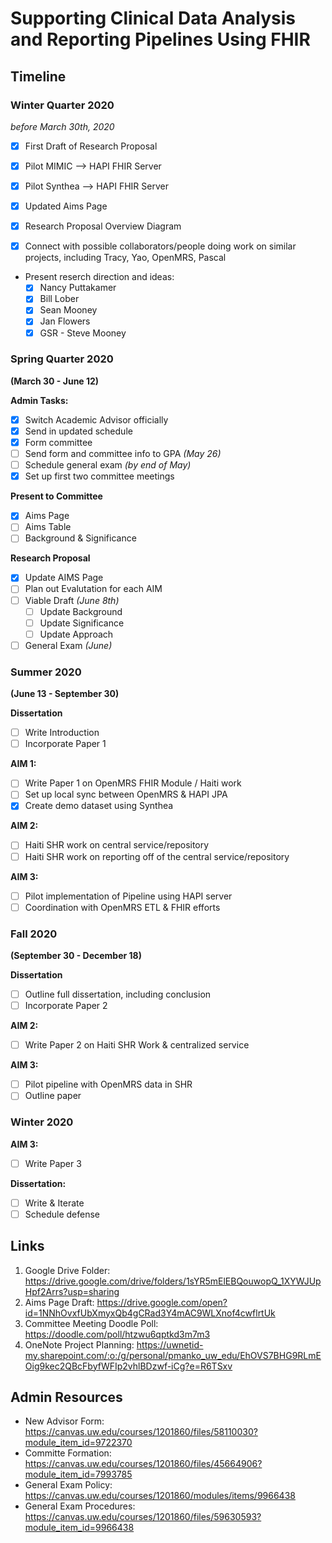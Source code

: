 # Supporting Clinical Data Analysis and Reporting Pipelines Using FHIR

## Timeline

### Winter Quarter 2020
*before March 30th, 2020*

- [x] First Draft of Research Proposal

- [x] Pilot MIMIC --> HAPI FHIR Server

- [x] Pilot Synthea --> HAPI FHIR Server

- [x] Updated Aims Page

- [x] Research Proposal Overview Diagram

- [x] Connect with possible collaborators/people doing work on similar projects, including Tracy, Yao, OpenMRS, Pascal 

- Present reserch direction and ideas:
  - [x] Nancy Puttakamer
  - [x] Bill Lober
  - [x] Sean Mooney
  - [X] Jan Flowers
  - [X] GSR - Steve Mooney

### Spring Quarter 2020
**(March 30 - June 12)**

**Admin Tasks:**
- [x] Switch Academic Advisor officially 
- [x] Send in updated schedule 
- [x] Form committee 
- [ ] Send form and committee info to GPA *(May 26)*
- [ ] Schedule general exam *(by end of May)*
- [x] Set up first two committee meetings 

**Present to Committee**
- [x] Aims Page 
- [ ] Aims Table
- [ ] Background & Significance

**Research Proposal**
- [X] Update AIMS Page 
- [ ] Plan out Evalutation for each AIM
- [ ] Viable Draft *(June 8th)*
  - [ ] Update Background
  - [ ] Update Significance
  - [ ] Update Approach

- [ ] General Exam *(June)*

### Summer 2020
**(June 13 - September 30)**

**Dissertation**
- [ ] Write Introduction
- [ ] Incorporate Paper 1

**AIM 1:**
- [ ] Write Paper 1 on OpenMRS FHIR Module / Haiti work
- [ ] Set up local sync between OpenMRS & HAPI JPA
- [X] Create demo dataset using Synthea

**AIM 2:**
- [ ] Haiti SHR work on central service/repository
- [ ] Haiti SHR work on reporting off of the central service/repository

**AIM 3:**
- [ ] Pilot implementation of Pipeline using HAPI server
- [ ] Coordination with OpenMRS ETL & FHIR efforts

### Fall 2020
**(September 30 - December 18)**

**Dissertation**
- [ ] Outline full dissertation, including conclusion
- [ ] Incorporate Paper 2

**AIM 2:**
- [ ] Write Paper 2 on Haiti SHR Work & centralized service

**AIM 3:**
- [ ] Pilot pipeline with OpenMRS data in SHR
- [ ] Outline paper

### Winter 2020
**AIM 3:**
- [ ] Write Paper 3

**Dissertation:**
- [ ] Write & Iterate
- [ ] Schedule defense

## Links
1. Google Drive Folder: https://drive.google.com/drive/folders/1sYR5mElEBQouwopQ_1XYWJUpHpf2Arrs?usp=sharing
2. Aims Page Draft: https://drive.google.com/open?id=1NNhOvxfUbXmyxQb4gCRad3Y4mAC9WLXnof4cwflrtUk
4. Committee Meeting Doodle Poll: https://doodle.com/poll/htzwu6qptkd3m7m3
5. OneNote Project Planning: https://uwnetid-my.sharepoint.com/:o:/g/personal/pmanko_uw_edu/EhOVS7BHG9RLmEOig9kec2QBcFbyfWFIp2vhlBDzwf-iCg?e=R6TSxv

## Admin Resources
- New Advisor Form: https://canvas.uw.edu/courses/1201860/files/58110030?module_item_id=9722370
- Committe Formation: https://canvas.uw.edu/courses/1201860/files/45664906?module_item_id=7993785
- General Exam Policy: https://canvas.uw.edu/courses/1201860/modules/items/9966438
- General Exam Procedures: https://canvas.uw.edu/courses/1201860/files/59630593?module_item_id=9966438
